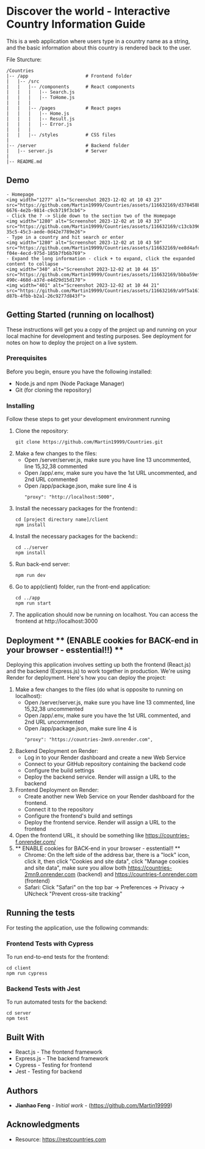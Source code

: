 # Discover the world - Interactive Country Information Guide

This is a web application where users type in a country name as a string, and the basic information about this country is rendered back to the user.

File Sturcture: 
```
/Countries
|-- /app                     # Frontend folder
|   |-- /src               
|   |   |-- /components      # React components
|   |   |   |-- Search.js
|   |   |   |-- ToHome.js
|   |   |
|   |   |-- /pages           # React pages
|   |   |   |-- Home.js
|   |   |   |-- Result.js
|   |   |   |-- Error.js
|   |   |
|   |   |-- /styles          # CSS files
|     
|-- /server                  # Backend folder
|   |-- server.js            # Server
|
|-- README.md
```

## Demo
    - Homepage
    <img width="1277" alt="Screenshot 2023-12-02 at 10 43 23" src="https://github.com/Martin19999/Countries/assets/116632169/d378458b-6676-4e2b-9814-c9cb719f3cb6">
    - Click the ? -> Slide down to the section two of the Homepage
    <img width="1280" alt="Screenshot 2023-12-02 at 10 43 33" src="https://github.com/Martin19999/Countries/assets/116632169/c13cb396-35c5-45c3-aede-0d42e7789e26">
    - Type in a country and hit search or enter
    <img width="1280" alt="Screenshot 2023-12-02 at 10 43 50" src="https://github.com/Martin19999/Countries/assets/116632169/ee8d4afd-f04e-4ecd-975d-185b7fb6b769">
    - Expand the long information - click + to expand, click the expanded content to collapse
    <img width="340" alt="Screenshot 2023-12-02 at 10 44 15" src="https://github.com/Martin19999/Countries/assets/116632169/bbba59ef-490c-468d-a37d-e4d29d15d170">
    <img width="401" alt="Screenshot 2023-12-02 at 10 44 21" src="https://github.com/Martin19999/Countries/assets/116632169/a9f5a161-d87b-4fbb-b2a1-26c9277d843f">





## Getting Started (running on localhost)

These instructions will get you a copy of the project up and running on your local machine for development and testing purposes. See deployment for notes on how to deploy the project on a live system.

### Prerequisites

Before you begin, ensure you have the following installed:

* Node.js and npm (Node Package Manager)
* Git (for cloning the repository)

### Installing

Follow these steps to get your development environment running

1. Clone the repository:
    ```
    git clone https://github.com/Martin19999/Countries.git
    ```
1. Make a few changes to the files:
    - Open /server/server.js, make sure you have line 13 uncommented, line 15,32,38 commented
    - Open /app/.env, make sure you have the 1st URL uncommented, and 2nd URL commented
    - Open /app/package.json, make sure line 4 is 
        ```
        "proxy": "http://localhost:5000",
        ```    
1. Install the necessary packages for the frontend::
    ```
    cd [project directory name]/client
    npm install
    ```
1. Install the necessary packages for the backend::
    ```
    cd ../server
    npm install
    ```
1. Run back-end server:
    ```
    npm run dev
    ```
1. Go to app(client) folder, run the front-end application:
    ```
    cd ../app
    npm run start
    ```
1. The application should now be running on localhost. You can access the frontend at http://localhost:3000 



## Deployment ** (ENABLE cookies for BACK-end in your browser - esstential!!) **

Deploying this application involves setting up both the frontend (React.js) and the backend (Express.js) to work together in production. We're using Render for deployment. Here's how you can deploy the project:

1. Make a few changes to the files (do what is opposite to running on localhost):
    - Open /server/server.js, make sure you have line 13 commented, line 15,32,38 uncommented 
    - Open /app/.env, make sure you have the 1st URL commented, and 2nd URL uncommented
    - Open /app/package.json, make sure line 4 is 
        ```
        "proxy": "https://countries-2mn9.onrender.com",
        ```
1. Backend Deployment on Render:
    - Log in to your Render dashboard and create a new Web Service
    - Connect to your GitHub repository containing the backend code
    - Configure the build settings
    - Deploy the backend service. Render will assign a URL to the backend
1. Frontend Deployment on Render:
    - Create another new Web Service on your Render dashboard for the frontend.
    - Connect it to the repository 
    - Configure the frontend's build and settings
    - Deploy the frontend service. Render will assign a URL to the frontend
1. Open the frontend URL, it should be something like https://countries-f.onrender.com/
1. ** ENABLE cookies for BACK-end in your browser - esstential!! **
   - Chrome: On the left side of the address bar, there is a "lock" icon, click it, then click "Cookies and site data", click "Manage cookies and site data", make sure you allow both https://countries-2mn9.onrender.com (backend) and https://countries-f.onrender.com (frontend)
   - Safari: Click "Safari" on the top bar -> Preferences -> Privacy -> UNcheck "Prevent cross-site tracking" 


## Running the tests

For testing the application, use the following commands:

### Frontend Tests with Cypress

To run end-to-end tests for the frontend:

```
cd client
npm run cypress
```

### Backend Tests with Jest

To run automated tests for the backend:

```
cd server
npm test
```


## Built With

* React.js - The frontend framework 
* Express.js - The backend framework
* Cypress - Testing for frontend
* Jest - Testing for backend


## Authors

* **Jianhao Feng** - *Initial work* - (https://github.com/Martin19999)



## Acknowledgments

* Resource: https://restcountries.com

